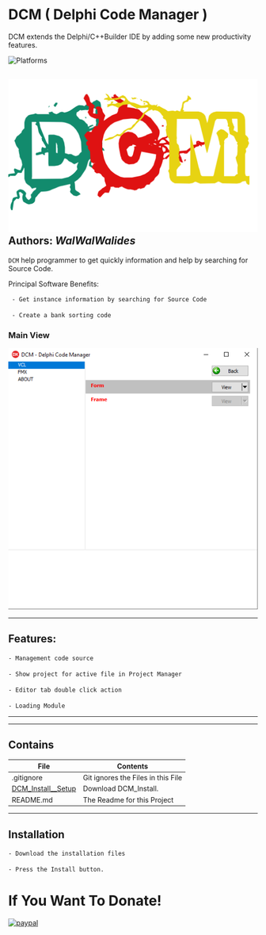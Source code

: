 # DCM ( Delphi Code Manager )
DCM extends the Delphi/C++Builder IDE by adding some new productivity features.

![Platforms](https://img.shields.io/badge/Supported%20platforms-Win32%20and%20Win64-red.svg)


![](DCM.png)
**Authors:**  *WalWalWalides*
------

`DCM` help programmer to get quickly information and help by searching for Source Code.


Principal Software Benefits:

     - Get instance information by searching for Source Code
     
     - Create a bank sorting code


### Main View
![](Img/Main.png)



------


## Features:

    - Management code source
	
    - Show project for active file in Project Manager
	
    - Editor tab double click action
	
    - Loading Module

	
------	



------

## Contains

| File | Contents | 
| --- | --- |
| .gitignore | Git ignores the Files in this File |
|[DCM_Install__Setup](https://github.com/walwalwalides/DCM/releases/download/V1.0.0/DCM_Install__Setup.exe)| Download DCM_Install.
| README.md | The Readme for this Project|



------


## Installation

    - Download the installation files
	
    - Press the Install button.


# If You Want To Donate!

[![paypal](https://www.paypalobjects.com/en_US/i/btn/btn_donateCC_LG.gif)](https://www.paypal.com/cgi-bin/webscr?cmd=_s-xclick&hosted_button_id=Y79F36A9BGLHS&source=url)
